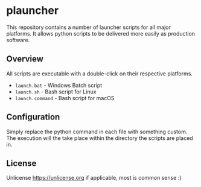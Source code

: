 # plauncher

This repository contains a number of launcher scripts for all major platforms.
It allows python scripts to be delivered more easily as production software.

## Overview
All scripts are executable with a double-click on their respective platforms.

- `launch.bat` - Windows Batch script
- `launch.sh` - Bash script for Linux
- `launch.command` - Bash script for macOS

## Configuration
Simply replace the python command in each file with something custom.  
The execution will the take place within the directory the scripts are placed in.

## License
Unlicense <https://unlicense.org> if applicable, most is common sense :)
